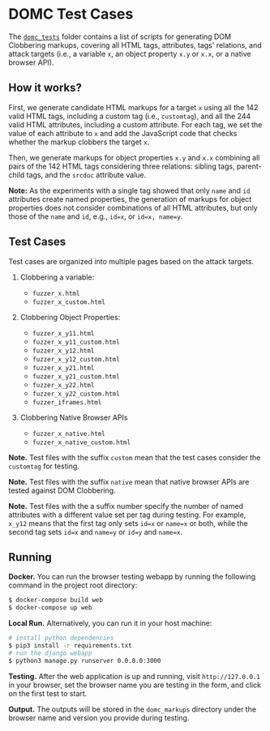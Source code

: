 # DOMC Test Cases

The [`domc_tests`](https://github.com/SoheilKhodayari/DOMClobbering/tree/master/domc_tests) folder contains a list of scripts for generating DOM Clobbering markups, covering all HTML tags, attributes, tags' relations, and attack targets (i.e., a variable `x`, an object property `x.y` or `x.x`, or a native browser API). 

## How it works?

First, we generate candidate HTML markups for a target `x` using all the 142 valid HTML tags, including a custom tag (i.e., `customtag`), and all the 244 valid HTML attributes, including a custom attribute. For each tag, we set the value of each attribute to `x` and add the JavaScript code that checks whether the markup clobbers the target `x`.

Then, we generate markups for object properties `x.y` and `x.x` combining all pairs of the 142 HTML tags considering three relations: sibling tags, parent-child tags, and the `srcdoc` attribute value. 

**Note:** As the experiments with a single tag showed that only `name` and `id` attributes create named properties, the generation of markups for object properties does not consider combinations of all HTML attributes, but only those of the `name` and `id`, e.g., `id=x`, or `id=x, name=y`.


## Test Cases

Test cases are organized into multiple pages based on the attack targets.

1. Clobbering a variable:
	- `fuzzer_x.html`
	- `fuzzer_x_custom.html`

2. Clobbering Object Properties:
	- `fuzzer_x_y11.html`
	- `fuzzer_x_y11_custom.html`
	- `fuzzer_x_y12.html`
	- `fuzzer_x_y12_custom.html`
	- `fuzzer_x_y21.html`
	- `fuzzer_x_y21_custom.html`
	- `fuzzer_x_y22.html`
	- `fuzzer_x_y22_custom.html`
	- `fuzzer_iframes.html`

3. Clobbering Native Browser APIs
	- `fuzzer_x_native.html`
	- `fuzzer_x_native_custom.html`


**Note.** Test files with the suffix `custom` mean that the test cases consider the `customtag` for testing.

**Note.** Test files with the suffix `native` mean that native browser APIs are tested against DOM Clobbering.

**Note.** Test files with the a suffix number specify the number of named attributes with a different value set per tag during testing. For example, `x_y12` means that the first tag only sets `id=x` or `name=x` or both, while the second tag sets `id=x` and `name=y` or `id=y` and `name=x`.



## Running

**Docker.** You can run the browser testing webapp by running the following command in the project root directory:

```bash
$ docker-compose build web
$ docker-compose up web
```

**Local Run.** Alternatively, you can run it in your host machine:

```bash
# install python dependencies
$ pip3 install -r requirements.txt
# run the django webapp
$ python3 manage.py runserver 0.0.0.0:3000
```

**Testing.** After the web application is up and running, visit `http://127.0.0.1` in your browser, set the browser name you are testing in the form, and click on the first test to start.

**Output.** The outputs will be stored in the `domc_markups` directory under the browser name and version you provide during testing. 



